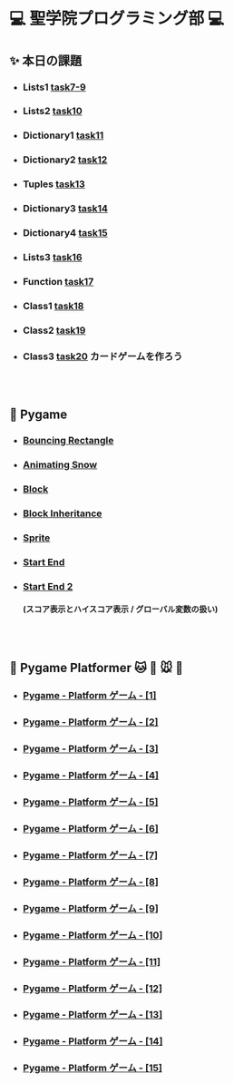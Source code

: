 # :computer: 聖学院プログラミング部 :computer:
## :sparkles: 本日の課題



+ ### Lists1        [task7-9](https://github.com/Seigakuin/todays_task/blob/master/task_projects/task07-09.md)

* ### Lists2        [task10](https://github.com/Seigakuin/todays_task/blob/master/task_projects/task10.md)

+ ### Dictionary1   [task11](https://github.com/Seigakuin/todays_task/blob/master/task_projects/task11.md)

+ ### Dictionary2   [task12](https://github.com/Seigakuin/todays_task/blob/master/task_projects/task12.md)

+ ### Tuples        [task13](https://github.com/Seigakuin/todays_task/blob/master/task_projects/task13.md)

+ ### Dictionary3   [task14](https://github.com/Seigakuin/todays_task/blob/master/task_projects/task14.md)

+ ### Dictionary4   [task15](https://github.com/Seigakuin/todays_task/blob/master/task_projects/task15_Dictionary.md)

+ ### Lists3        [task16](https://github.com/Seigakuin/todays_task/blob/master/task_projects/task16_List.md)

+ ### Function      [task17](https://github.com/Seigakuin/todays_task/blob/master/task_projects/task17_Function.md)

+ ### Class1        [task18](https://github.com/Seigakuin/todays_task/blob/master/task_projects/task18_Class1.md)

+ ### Class2        [task19](https://github.com/Seigakuin/todays_task/blob/master/task_projects/task19_Class2.md)

+ ### Class3        [task20](https://github.com/Seigakuin/todays_task/blob/master/task_projects/task20_Class3_Cards.md) カードゲームを作ろう


<br></br>

## :snake: Pygame

+ ### [Bouncing Rectangle](https://github.com/Seigakuin/todays_task/blob/master/pygame_projects/pygame_bouncingrectangle.md) 

+ ### [Animating Snow](https://github.com/Seigakuin/todays_task/blob/master/pygame_projects/pygame_animatingsnow.md) 

+ ### [Block](https://github.com/Seigakuin/todays_task/blob/master/pygame_projects/pygame_block.md) 

+ ### [Block Inheritance](https://github.com/Seigakuin/todays_task/blob/master/pygame_projects/pygame_block_inheritance.md) 

+ ### [Sprite](https://github.com/Seigakuin/todays_task/blob/master/pygame_projects/pygame_sprite.md) 

+ ### [Start End](https://github.com/Seigakuin/todays_task/blob/master/pygame_projects/pygame_startend.md) 

+ ### [Start End 2](https://github.com/Seigakuin/todays_task/blob/master/pygame_projects/blocks_sf.py) 
    #### (スコア表示とハイスコア表示 / グローバル変数の扱い)
    
<br></br>

## :snake: Pygame Platformer :cat: :dog: :mouse: :hamster:
+ ### [Pygame - Platform ゲーム - [1]](https://qiita.com/sf_/items/bccd0df2416571e2a937) 
+ ### [Pygame - Platform ゲーム - [2]](https://qiita.com/sf_/items/f635870e2d2d2921becf) 
+ ### [Pygame - Platform ゲーム - [3]](https://qiita.com/sf_/items/cbef581265e490f5c58d) 
+ ### [Pygame - Platform ゲーム - [4]](https://qiita.com/sf_/items/fe11d6cf4929694121a1) 
+ ### [Pygame - Platform ゲーム - [5]](https://qiita.com/sf_/items/71fd105b95670cb3028f) 
+ ### [Pygame - Platform ゲーム - [6]](https://qiita.com/sf_/items/d9c51ba4c67bfdd1448f) 
+ ### [Pygame - Platform ゲーム - [7]](https://qiita.com/sf_/items/aa41e26ae099c532f752) 
+ ### [Pygame - Platform ゲーム - [8]](https://qiita.com/sf_/items/3e47f856459da7909fa9) 
+ ### [Pygame - Platform ゲーム - [9]](https://qiita.com/sf_/items/aa85bff48cc99ff503d7)
+ ### [Pygame - Platform ゲーム - [10]](https://qiita.com/sf_/items/c2616693902088740c10)
+ ### [Pygame - Platform ゲーム - [11]](https://qiita.com/sf_/items/a9114bb8aaeba62fef48)
+ ### [Pygame - Platform ゲーム - [12]](https://qiita.com/sf_/items/36d4270043829072c181)
+ ### [Pygame - Platform ゲーム - [13]](https://qiita.com/sf_/items/8b40d6124a1a0b9d9708)
+ ### [Pygame - Platform ゲーム - [14]](https://qiita.com/sf_/items/fc5727666b3baa62ecbb)
+ ### [Pygame - Platform ゲーム - [15]](https://qiita.com/sf_/items/43a97c8681516f68aa8a)










